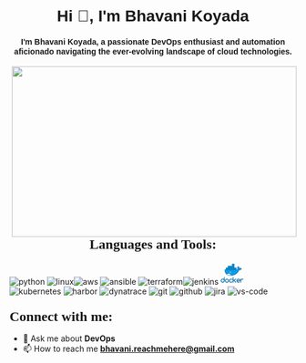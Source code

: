 <!-- Header Section -->
<h1 align="center"><font face="Arial">Hi 👋, I'm Bhavani Koyada</font></h1>
 <h4 align="center"><font face="Arial"> I'm Bhavani Koyada, a passionate DevOps enthusiast and automation aficionado navigating the ever-evolving landscape of cloud technologies.</font></h4>


<!-- GIF -->
<img align="right" height="300" width="500" src="https://media.giphy.com/media/RjeDtSXMWo5DL3RmlU/giphy.gif">

<!-- Languages and Tools Section -->
<p align="left">
<h3 align="center"><font size="+2" face="Verdana">Languages and Tools:</font></h3>

<img  src="https://www.vectorlogo.zone/logos/python/python-icon.svg" alt="python" title="python" width="40" height="40"/> <img  src="https://brandlogos.net/wp-content/uploads/2020/03/Linux-logo.png" alt="linux" title="linux" width="40" height="40"/><img  src="https://www.vectorlogo.zone/logos/amazon_aws/amazon_aws-icon.svg" alt="aws" title="aws" width="40" height="40"/>  <img  src="https://www.vectorlogo.zone/logos/ansible/ansible-icon.svg" alt="ansible" title="ansible" width="40" height="40"/> <img  src="https://www.vectorlogo.zone/logos/terraformio/terraformio-icon.svg" alt="terraform" title="terraform" width="40" height="40"/><img  src="https://www.vectorlogo.zone/logos/jenkins/jenkins-icon.svg" alt="jenkins" title="jenkins" width="40" height="40"/> <img  src="https://raw.githubusercontent.com/github/explore/80688e429a7d4ef2fca1e82350fe8e3517d3494d/topics/docker/docker.png" alt="docker" title="docker" width="40" height="40"/> <img  src="https://www.vectorlogo.zone/logos/kubernetes/kubernetes-icon.svg" alt="kubernetes" title="kubernetes" width="40" height="40"/>  <img  src="https://www.vectorlogo.zone/logos/helmsh/helmsh-icon.svg" alt="harbor" title="harbor" width="40" height="40"/>  <img  src="https://www.vectorlogo.zone/logos/dynatrace/dynatrace-icon.svg" alt="dynatrace" title="dynatrace" width="40" height="40"/> <img  src="https://www.vectorlogo.zone/logos/git-scm/git-scm-icon.svg" alt="git" title="git" width="40" height="40"/>  <img  src="https://www.vectorlogo.zone/logos/github/github-icon.svg" alt="github" title="github" width="40" height="40"/>  <img  src="https://www.vectorlogo.zone/logos/atlassian_jira/atlassian_jira-icon.svg" alt="jira" title="jira" width="40" height="40"/> <img  src="https://www.vectorlogo.zone/logos/visualstudio_code/visualstudio_code-icon.svg" alt="vs-code" title="vs-code" width="40" height="40"/>  
</p>
<!-- Contact Section -->
<h3 align="left"><font size="+2" face="Verdana">Connect with me:</font></h3>
<p align="center">
</p>

- 💬 Ask me about **DevOps**
- 📫 How to reach me **[bhavani.reachmehere@gmail.com](mailto:bhavani.reachmehere@gmail.com)**
